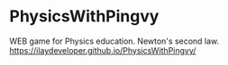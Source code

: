 # PhysicsWithPingvy
WEB game for Physics education. Newton's second law.
https://ilaydeveloper.github.io/PhysicsWithPingvy/
